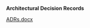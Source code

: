 **Architectural Decision Records**

[ADRs.docx](https://github.com/user-attachments/files/17993582/ADRs.docx)

